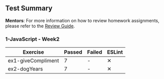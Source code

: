 ## Test Summary

**Mentors**: For more information on how to review homework assignments, please refer to the [Review Guide](https://github.com/HackYourFuture/mentors/blob/main/assignment-support/review-guide.md).

### 1-JavaScript - Week2

|      Exercise      | Passed | Failed | ESLint |
|--------------------|--------|--------|--------|
| ex1-giveCompliment |   7    |   -    |   ✕    |
| ex2-dogYears       |   7    |   -    |   ✕    |
